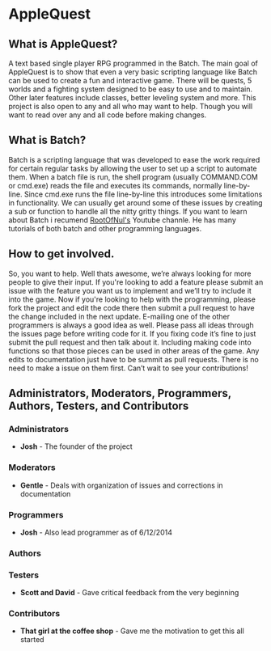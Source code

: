 AppleQuest
==========

What is AppleQuest?
-------------------
A text based single player RPG programmed in the Batch.  The main goal of AppleQuest is to show that even a very basic scripting language like Batch can be used to create a fun and interactive game.  There will be quests, 5 worlds and a fighting system designed to be easy to use and to maintain.  Other later features include classes, better leveling system and more.  This project is also open to any and all who may want to help.  Though you will want to read over any and all code before making changes.

What is Batch?
--------------
Batch is a scripting language that was developed to ease the work required for certain regular tasks by allowing the user to set up a script to automate them.  When a batch file is run, the shell program (usually COMMAND.COM or cmd.exe) reads the file and executes its commands, normally line-by-line.  Since cmd.exe runs the file line-by-line this introduces some limitations in functionality. We can usually get around some of these issues by creating a sub or function to handle all the nitty gritty things.  If you want to learn about Batch i recumend [RootOfNul's](https://www.youtube.com/user/RootOfTheNull) Youtube channle. He has many tutorials of both batch and other programming languages. 


How to get involved.
--------------------
So, you want to help. Well thats awesome, we’re always looking for more people to give their input. If you're looking to add a feature please submit an issue with the feature you want us to implement and we’ll try to include it into the game. Now if you're looking to help with the programming, please fork the project and edit the code there then submit a pull request to have the change included in the next update. E-mailing one of the other programmers is always a good idea as well. Please pass all ideas through the issues page before writing code for it. If you fixing code it’s fine to just submit the pull request and then talk about it. Including making code into functions so that those pieces can be used in other areas of the game.  Any edits to documentation just have to be summit as pull requests. There is no need to make a issue on them first. Can’t wait to see your contributions!


Administrators, Moderators, Programmers, Authors, Testers, and Contributors
--------------------------------------------------------------------------

### Administrators
* **Josh** - The founder of the project

### Moderators
* **Gentle** - Deals with organization of issues and corrections in documentation

### Programmers
* **Josh** - Also lead programmer as of 6/12/2014

### Authors


### Testers
* **Scott and David** - Gave critical feedback from the very beginning

### Contributors
* **That girl at the coffee shop** - Gave me the motivation to get this all started


